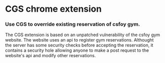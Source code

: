 # CGS chrome extension
### Use CGS to override existing reservation of csfoy gym.

The CGS extension is based on an unpatched vulnerability of the csfoy gym website. The website uses an api to register gym reservations. Althought the server has some security checks before accepting the reservation, it contains a security hole allowing anyone to make a post request to the website's api and modify other reservations.